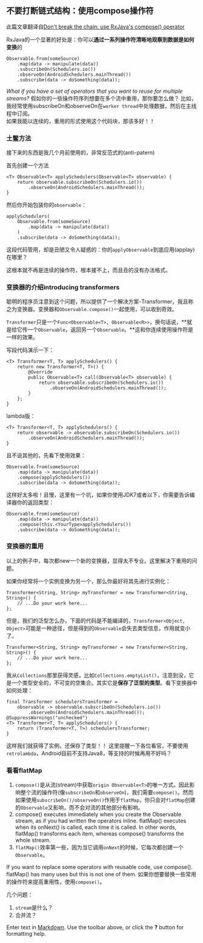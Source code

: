 ## 不要打断链式结构：使用compose操作符
此篇文章翻译自[Don't break the chain: use RxJava's compose() operator](http://blog.danlew.net/2015/03/02/dont-break-the-chain/)

RxJava的一个显著的好处是：你可以**通过一系列操作符清晰地观察到数据是如何变换**的

    Observable.from(someSource)
        .map(data -> manipulate(data))
        .subscribeOn(Schedulers.io())
        .observeOn(AndroidSchedulers.mainThread())
        .subscribe(data -> doSomething(data));
    

_What if you have a set of operators that you want to reuse for multiple streams?_
假如你的一些操作符序列想要在多个流中重用，那你要怎么做？
比如，我经常使用subscribeOn和observeOn在`worker thread`中处理数据，然后在主线程中订阅。  
如果我能以连续的，重用的形式使用这个代码块，那该多好！！

### 土鳖方法

接下来的东西是我几个月前使用的，非常反范式的(anti-patern)

首先创建一个方法

    <T> Observable<T> applySchedulers(Observable<T> observable) {  
        return observable.subscribeOn(Schedulers.io())
            .observeOn(AndroidSchedulers.mainThread());
    }

然后你开始包装你的`observable`：

    applySchedulers(  
        Observable.from(someSource)
            .map(data -> manipulate(data))
        )
        .subscribe(data -> doSomething(data));
        
这段代码管用，却是丑陋又令人疑惑的：你的`applyObservable`到底应用(applay)在哪里？

这根本就不再是连续的操作符，根本接不上，而且丑的没有办法格式。

### 变换器的介绍introducing transformers

聪明的程序员注意到这个问题，所以提供了一个解决方案-Transformer，我且称之为变换器。变换器和`Observable.compose()`一起使用，可以收到奇效。

`Transformer`只是一个`Func<Observable<T>, Observable<R>>`，换句话说，**就是给它传一个`Observable`，返回另一个`Observable`。**这和你连续使用操作符是一样的效果。

写段代码演示一下：

    <T> Transformer<T, T> applySchedulers() {  
        return new Transformer<T, T>() {
            @Override
            public Observable<T> call(Observable<T> observable) {
                return observable.subscribeOn(Schedulers.io())
                    .observeOn(AndroidSchedulers.mainThread());
            }
        };
    }
    
lambda版：

    <T> Transformer<T, T> applySchedulers() {  
        return observable -> observable.subscribeOn(Schedulers.io())
            .observeOn(AndroidSchedulers.mainThread());
    }

且不说其他的，先看下使用效果：

    Observable.from(someSource)  
        .map(data -> manipulate(data))
        .compose(applySchedulers())
        .subscribe(data -> doSomething(data));

这样好太多啦！且慢，这里有一个坑，如果你使用JDK7或者以下，你需要告诉编译器你的返回类型：

    Observable.from(someSource)  
        .map(data -> manipulate(data))
        .compose(this.<YourType>applySchedulers())
        .subscribe(data -> doSomething(data));

### 变换器的重用

以上的例子中，每次都new一个新的变换器，显得太不专业。这里解决下重用的问题。

如果你经常将一个实例变换为另一个，那么你最好将其先进行实例化：

    Transformer<String, String> myTransformer = new Transformer<String, String>() {  
        // ...Do your work here...
    };
但是，我们的泛型怎么办，下面的代码是不能编译的，`Transformer<Object, Object>`可能是一种途径，但是得到的`Observable`会失去类型信息，作用就变小了。

    Transformer<String, String> myTransformer = new Transformer<String, String>() {  
        // ...Do your work here...
    };

我从`Collections`那里获得灵感，比如`Collections.emptyList()`，注意到没，它是一个类型安全的，不可变的空集合。其实它是**保存了泛型的类型**。看下变换器中如何处理：

    final Transformer schedulersTransformer =  
        observable -> observable.subscribeOn(Schedulers.io())
            .observeOn(AndroidSchedulers.mainThread());
    @SuppressWarnings("unchecked")
    <T> Transformer<T, T> applySchedulers() {  
        return (Transformer<T, T>) schedulersTransformer;
    }

这样我们就获得了实例，还保存了类型！！
这里提醒一下各位看官，不要使用`retrolambda`，Android目前不支持Java8，等支持的时候再用不好吗？

### 看看flatMap

1. `compose()`是从流(stream)中获取`origin Observable<T>`的唯一方式。因此影响整个流的操作符(像`subscribeOn`和`observeOn`)，我们需要`compose()`。然而如果使用`subscribeOn()/observeOn()`作用于`flatMap`，你只会对`flatMap`创建的`Observable`又影响，而不会对流的其他部分有影响。
2. compose() executes immediately when you create the Observable stream, as if you had written the operators inline. flatMap() executes when its onNext() is called, each time it is called. In other words, flatMap() transforms each item, whereas compose() transforms the whole stream.
3. `flatMap()`效率第一些，因为当它调用`onNext`的时候，它每次都创建一个`Observable`。

If you want to replace some operators with reusable code, use compose(). flatMap() has many uses but this is not one of them.
如果你想要替换一些常用的操作符来提高重用性，使用`compose()`。

几个问题：

1. `stream`是什么？
2. 合并流？

Enter text in [Markdown](http://daringfireball.net/projects/markdown/). Use the toolbar above, or click the **?** button for formatting help.
